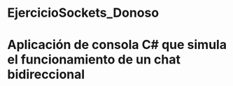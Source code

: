 # EjercicioSockets_Donoso
# Aplicación de consola C# que simula el funcionamiento de un chat bidireccional
